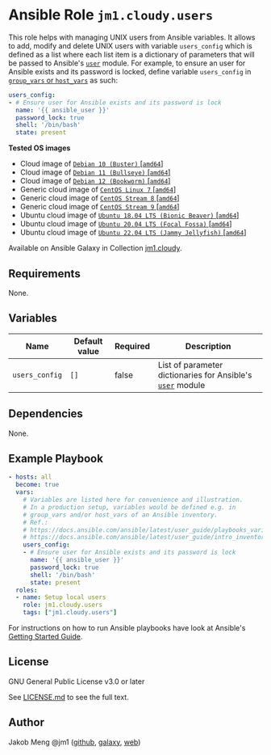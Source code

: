 # Ansible Role `jm1.cloudy.users`

This role helps with managing UNIX users from Ansible variables. It allows to add, modify and delete UNIX users with
variable `users_config` which is defined as a list where each list item is a dictionary of parameters that will be
passed to Ansible's [`user`][ansible-module-user] module. For example, to ensure an user for Ansible exists and its
password is locked, define variable `users_config` in [`group_vars` or `host_vars`][ansible-inventory] as such:

```yml
users_config:
- # Ensure user for Ansible exists and its password is lock
  name: '{{ ansible_user }}'
  password_lock: true
  shell: '/bin/bash'
  state: present
```

[ansible-inventory]: https://docs.ansible.com/ansible/latest/user_guide/intro_inventory.html
[ansible-module-user]: https://docs.ansible.com/ansible/latest/collections/ansible/builtin/user_module.html

**Tested OS images**
- Cloud image of [`Debian 10 (Buster)` \[`amd64`\]](https://cdimage.debian.org/cdimage/openstack/current/)
- Cloud image of [`Debian 11 (Bullseye)` \[`amd64`\]](https://cdimage.debian.org/images/cloud/bullseye/latest/)
- Cloud image of [`Debian 12 (Bookworm)` \[`amd64`\]](https://cdimage.debian.org/images/cloud/bookworm/)
- Generic cloud image of [`CentOS Linux 7` \[`amd64`\]](https://cloud.centos.org/centos/7/images/)
- Generic cloud image of [`CentOS Stream 8` \[`amd64`\]](https://cloud.centos.org/centos/8-stream/x86_64/images/)
- Generic cloud image of [`CentOS Stream 9` \[`amd64`\]](https://cloud.centos.org/centos/9-stream/x86_64/images/)
- Ubuntu cloud image of [`Ubuntu 18.04 LTS (Bionic Beaver)` \[`amd64`\]](https://cloud-images.ubuntu.com/bionic/current/)
- Ubuntu cloud image of [`Ubuntu 20.04 LTS (Focal Fossa)` \[`amd64`\]](https://cloud-images.ubuntu.com/focal/)
- Ubuntu cloud image of [`Ubuntu 22.04 LTS (Jammy Jellyfish)` \[`amd64`\]](https://cloud-images.ubuntu.com/jammy/)

Available on Ansible Galaxy in Collection [jm1.cloudy](https://galaxy.ansible.com/jm1/cloudy).

## Requirements

None.

## Variables

| Name           | Default value | Required | Description |
| -------------- | ------------- | -------- | ----------- |
| `users_config` | `[]`          | false    | List of parameter dictionaries for Ansible's [`user`][ansible-module-user] module |

## Dependencies

None.

## Example Playbook

```yml
- hosts: all
  become: true
  vars:
    # Variables are listed here for convenience and illustration.
    # In a production setup, variables would be defined e.g. in
    # group_vars and/or host_vars of an Ansible inventory.
    # Ref.:
    # https://docs.ansible.com/ansible/latest/user_guide/playbooks_variables.html
    # https://docs.ansible.com/ansible/latest/user_guide/intro_inventory.html
    users_config:
    - # Ensure user for Ansible exists and its password is lock
      name: '{{ ansible_user }}'
      password_lock: true
      shell: '/bin/bash'
      state: present
  roles:
  - name: Setup local users
    role: jm1.cloudy.users
    tags: ["jm1.cloudy.users"]
```

For instructions on how to run Ansible playbooks have look at Ansible's
[Getting Started Guide](https://docs.ansible.com/ansible/latest/network/getting_started/first_playbook.html).

## License

GNU General Public License v3.0 or later

See [LICENSE.md](../../LICENSE.md) to see the full text.

## Author

Jakob Meng
@jm1 ([github](https://github.com/jm1), [galaxy](https://galaxy.ansible.com/jm1), [web](http://www.jakobmeng.de))
